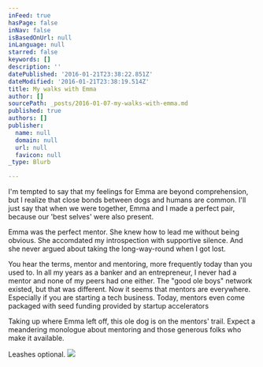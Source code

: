 ```yaml
---
inFeed: true
hasPage: false
inNav: false
isBasedOnUrl: null
inLanguage: null
starred: false
keywords: []
description: ''
datePublished: '2016-01-21T23:38:22.851Z'
dateModified: '2016-01-21T23:38:19.514Z'
title: My walks with Emma
author: []
sourcePath: _posts/2016-01-07-my-walks-with-emma.md
published: true
authors: []
publisher:
  name: null
  domain: null
  url: null
  favicon: null
_type: Blurb

---
```

I'm tempted to say that my feelings for Emma are beyond comprehension, but I realize that close bonds between dogs and humans are common. I'll just say that when we were together, Emma and I made a perfect pair, because our 'best selves' were also present.

Emma was the perfect mentor. She knew how to lead me without being obvious. She accomdated my introspection with supportive silence. And she never argued about taking the long-way-round when I got lost. 

You hear the terms, mentor and mentoring, more frequently today than you used to. In all my years as a banker and an entrepreneur, I never had a mentor and none of my peers had one either. The "good ole boys" network existed, but that was different. Now it seems that mentors are everywhere. Especially if you are starting a tech business.  Today, mentors even come packaged with seed funding provided by startup accelerators

Taking up where Emma left off, this ole dog is on the mentors' trail.  Expect a meandering monologue about mentoring and those generous folks who make it available.

Leashes optional.
![](https://the-grid-user-content.s3-us-west-2.amazonaws.com/61d85b4d-0ed5-4921-8a35-bfd49bca74ba.jpg)